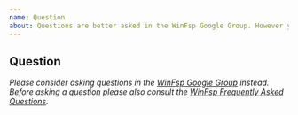 ```yaml
---
name: Question
about: Questions are better asked in the WinFsp Google Group. However you may ask a question here.
---
```


## Question

_Please consider asking questions in the [WinFsp Google Group](https://groups.google.com/forum/#!forum/winfsp) instead. Before asking a question please also consult the [WinFsp Frequently Asked Questions](https://github.com/billziss-gh/winfsp/wiki/Frequently-Asked-Questions)._
